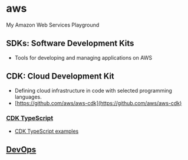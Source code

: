 # aws
My Amazon Web Services Playground

## SDKs: Software Development Kits

- Tools for developing and managing applications on AWS

## CDK: Cloud Development Kit

- Defining cloud infrastructure in code with selected programming languages.
- [https://github.com/aws/aws-cdk](https://github.com/aws/aws-cdk)

### [CDK TypeScript](cdk-ts)

- [CDK TypeScript examples](https://github.com/aws-samples/aws-cdk-examples/tree/master/typescript)

## [DevOps](DevOps.md)
